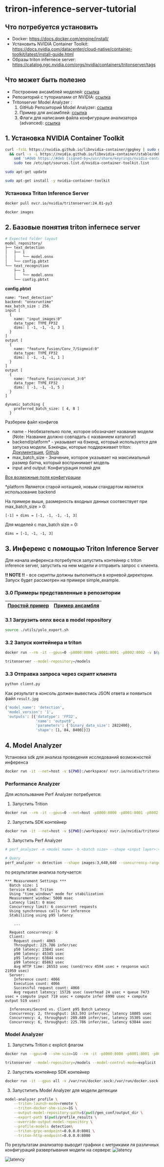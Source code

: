 # triron-inference-server-tutorial

## Что потребуется установить 
- Docker: https://docs.docker.com/engine/install/
- Установить NVIDIA Container Toolkit: https://docs.nvidia.com/datacenter/cloud-native/container-toolkit/latest/install-guide.html
- Образы triton infernece server: https://catalog.ngc.nvidia.com/orgs/nvidia/containers/tritonserver/tags

## Что может быть полезно
- Построение ансамблей моделей: [ссылка](https://developer.nvidia.com/blog/serving-ml-model-pipelines-on-nvidia-triton-inference-server-with-ensemble-models/)
- Репозиторий с туториалами от NVIDIA: [ссылка](https://github.com/triton-inference-server/tutorials)
- Tritonserver Model Analyzer :
  1) GitHub Репозиторий Model Analyzer: [ссылка](https://github.com/triton-inference-server/model_analyzer)
  2) Пример для ансамблей: [ссылка](https://github.com/triton-inference-server/model_analyzer/blob/main/docs/ensemble_quick_start.md)
  3) Флаги для написания файла конфигурации анализатора (advanced): [ссылка](https://github.com/triton-inference-server/model_analyzer/blob/main/docs/config.md#config-options-for-profile)


## 1. Установка NVIDIA Container Toolkit
```bash
curl -fsSL https://nvidia.github.io/libnvidia-container/gpgkey | sudo gpg --dearmor -o /usr/share/keyrings/nvidia-container-toolkit-keyring.gpg \
  && curl -s -L https://nvidia.github.io/libnvidia-container/stable/deb/nvidia-container-toolkit.list | \
    sed 's#deb https://#deb [signed-by=/usr/share/keyrings/nvidia-container-toolkit-keyring.gpg] https://#g' | \
    sudo tee /etc/apt/sources.list.d/nvidia-container-toolkit.list
```

```bash
sudo apt-get update
```

```bash
sudo apt-get install -y nvidia-container-toolkit
```
### Установка Triton Inference Server
```bash
docker pull nvcr.io/nvidia/tritonserver:24.01-py3
```
```bash
docker images
```
## 2. Базовые понятия triton infernece server
```bash
# Expected folder layout
model_repository/
├── text_detection
│   ├── 1
│   │   └── model.onnx
│   └── config.pbtxt
└── text_recognition
    ├── 1
    │   └── model.onnx
    └── config.pbtxt
```

**config.pbtxt**
``` text proto
name: "text_detection"
backend: "onnxruntime"
max_batch_size : 256
input [
  {
    name: "input_images:0"
    data_type: TYPE_FP32
    dims: [ -1, -1, -1, 3 ]
  }
]
output [
  {
    name: "feature_fusion/Conv_7/Sigmoid:0"
    data_type: TYPE_FP32
    dims: [ -1, -1, -1, 1 ]
  }
]
output [
  {
    name: "feature_fusion/concat_3:0"
    data_type: TYPE_FP32
    dims: [ -1, -1, -1, 5 ]
  }
]

dynamic_batching {
    preferred_batch_size: [ 4, 8 ]
  }
```

Разберем файл конфигов
- name - Необязательно поле, которое обозначает название модели (Note: Название должно совпадать с названием каталога!)
- backend/platform* - указывает на бэкенд, который используется для запуска модели. Бэкенды, которые поддерживает triton: [Документация](https://docs.nvidia.com/deeplearning/triton-inference-server/archives/triton_inference_server_220/user-guide/docs/backend.html), [Github](https://github.com/triton-inference-server/backend#backends)
- max_batch_size - Значение, которое указывает на максимальный размер батча, который воспринимает модель
- input and output: Конфигурация полей для  

[Все возможные поля конфигурации](https://docs.nvidia.com/deeplearning/triton-inference-server/user-guide/docs/user_guide/model_configuration.html)

*platform Является старой нотацией, новым стандартом является использование backend


На примере выше, размерность входных данных соотвествует при max_batch_size > 0:
```
[-1] + dims = [-1, -1, -1, -1, 3]
```
Для моделей с max_batch size = 0:
```
dims = [-1, -1, -1, 3]
```
## 3. Инференс с помощью Triton Inference Server
Для начала инференса потребутеся запустить контейнер с triton inference server, запустить на нем модели и отправить запрос с клиента. 

**!! NOTE !!** - все скрипты должны выполняться в корневой директории.\
Запуск будет рассмотрен на примере simple_example.
### 3.0 Примеры представленные в репозитории 
| [Простой пример](./simple_example/README.md) | [Пример ансамбля](./ensemble_model/README.md) |
| --------------- | ------------ |
### 3.1 Загрузить onnx веса в model repository
```bash
source ./utils/yolo_export.sh
```
### 3.2 Запуск контейнера и triton
```bash
docker run --rm -it --gpus=0 -p8000:8000 -p8001:8001 -p8002:8002 -v $(pwd)/model_repository:/models nvcr.io/nvidia/tritonserver:24.01-py3

tritonserver --model-repository=/models
```

### 3.3 Отправка запроса через скрипт клиента
```bash
python client.py
```
Как результат в консоль должен вывестись JSON ответа и появиться файл `result.jpg`
```bash
{'model_name': 'detection',
 'model_version': '1',
 'outputs': [{'datatype': 'FP32',
              'name': 'output0',
              'parameters': {'binary_data_size': 2822400},
              'shape': [1, 84, 8400]}]}
```
## 4. Model Analyzer
Установка sdk для анализа проведения исследований возможностей инференса 
```bash
docker run -it --net=host -v ${PWD}:/workspace/ nvcr.io/nvidia/tritonserver:24.01-py3-sdk bash
```
### Performance Analyzer
Для использвание Perf Analyzer потребуется:
1) Запустить Trition 
```bash
docker run --rm -it --gpus=0 --net=host -p8000:8000 -p8001:8001 -p8002:8002 -v $(pwd)/model_repository:/models nvcr.io/nvidia/tritonserver:24.01-py3
```
2) Запустить SDK контейнер
```bash
docker run -it --net=host -v ${PWD}:/workspace/ nvcr.io/nvidia/tritonserver:24.01-py3-sdk bash
```
3) Запустить Perf Analyzer
```bash
# perf_analyzer -m <model name> -b <batch size> --shape <input layer>:<input shape> --concurrency-range <lower number of request>:<higher number of request>:<step>

# Query
perf_analyzer -m detection --shape images:3,640,640 --concurrency-range 2:6:2 --percentile=95
```
по результатам анализа получается:
```
*** Measurement Settings ***
  Batch size: 1
  Service Kind: Triton
  Using "time_windows" mode for stabilization
  Measurement window: 5000 msec
  Latency limit: 0 msec
  Concurrency limit: 6 concurrent requests
  Using synchronous calls for inference
  Stabilizing using p95 latency

    ...

  Request concurrency: 6
  Client: 
    Request count: 4065
    Throughput: 225.786 infer/sec
    p50 latency: 23841 usec
    p90 latency: 45345 usec
    p95 latency: 63844 usec
    p99 latency: 85863 usec
    Avg HTTP time: 26553 usec (send/recv 4594 usec + response wait 21959 usec)
  Server: 
    Inference count: 4066
    Execution count: 4066
    Successful request count: 4066
    Avg request latency: 15726 usec (overhead 24 usec + queue 7473 usec + compute input 719 usec + compute infer 6990 usec + compute output 519 usec)

  Inferences/Second vs. Client p95 Batch Latency
  Concurrency: 2, throughput: 163.593 infer/sec, latency 18085 usec
  Concurrency: 4, throughput: 209.689 infer/sec, latency 35305 usec
  Concurrency: 6, throughput: 225.786 infer/sec, latency 63844 usec

```

### Model Analyzer
1) Запустить Trition c explicit флагом
```bash
docker run --gpus=0 --shm-size=1G --rm -it -p8000:8000 -p8001:8001 -p8002:8002 -v $(pwd)/model_repository:/models nvcr.io/nvidia/tritonserver:24.01-py3

tritonserver --model-repository=/models --model-control-mode=explicit
```
2) Запустить контейнер SDK контейнер
```bash
docker run -it --gpus all -v /var/run/docker.sock:/var/run/docker.sock -v $(pwd):/workspace --net=host nvcr.io/nvidia/tritonserver:24.01-py3-sdk
```
3) Запуститить Model Analyzer для модели детекции
```bash
model-analyzer profile \
    --triton-launch-mode=remote \
    --triton-docker-shm-size=1G \
    --output-model-repository-path=$(pwd)/gen_conf/output_dir \
    --export-path $(pwd)/profile_results \
    --override-output-model-repository \
    --profile-models detection\
    --triton-grpc-endpoint=0.0.0.0:8001 \
    --triton-http-endpoint=0.0.0.0:8000
```
По результатам анализатор выводит графики с метриками ля различных конфигураций развертывания модели на сервере:
![latency](./simple_example/images/latency_breakdown.png)

![latency](./simple_example/images/throughput_v_latency.png)